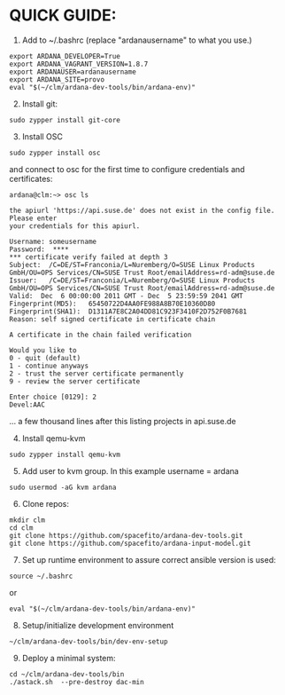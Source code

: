 QUICK GUIDE:
============

1. Add to ~/.bashrc (replace "ardanausername" to what you use.)

```
export ARDANA_DEVELOPER=True
export ARDANA_VAGRANT_VERSION=1.8.7
export ARDANAUSER=ardanausername
export ARDANA_SITE=provo
eval "$(~/clm/ardana-dev-tools/bin/ardana-env)"
```

2. Install git:

```
sudo zypper install git-core
```
3. Install OSC
```
sudo zypper install osc
```
and connect to osc for the first time to configure credentials and certificates:
```
ardana@clm:~> osc ls

the apiurl 'https://api.suse.de' does not exist in the config file. Please enter
your credentials for this apiurl.

Username: someusername
Password:  ****
*** certificate verify failed at depth 3
Subject:  /C=DE/ST=Franconia/L=Nuremberg/O=SUSE Linux Products GmbH/OU=OPS Services/CN=SUSE Trust Root/emailAddress=rd-adm@suse.de
Issuer:   /C=DE/ST=Franconia/L=Nuremberg/O=SUSE Linux Products GmbH/OU=OPS Services/CN=SUSE Trust Root/emailAddress=rd-adm@suse.de
Valid:  Dec  6 00:00:00 2011 GMT - Dec  5 23:59:59 2041 GMT
Fingerprint(MD5):   65450722D4AA0FE988A8B70E10360D80
Fingerprint(SHA1):  D1311A7E8C2A04DD81C923F3410F2D752F0B7681
Reason: self signed certificate in certificate chain

A certificate in the chain failed verification

Would you like to
0 - quit (default)
1 - continue anyways
2 - trust the server certificate permanently
9 - review the server certificate

Enter choice [0129]: 2
Devel:AAC
```
... a few thousand lines after this listing projects in api.suse.de


4. Install qemu-kvm
```
sudo zypper install qemu-kvm
```
5. Add user to kvm group. In this example username = ardana
```
sudo usermod -aG kvm ardana
```

6. Clone repos:
```
mkdir clm
cd clm
git clone https://github.com/spacefito/ardana-dev-tools.git
git clone https://github.com/spacefito/ardana-input-model.git
```

7. Set up runtime environment to assure correct ansible version is used:
```
source ~/.bashrc
```
or 
```
eval "$(~/clm/ardana-dev-tools/bin/ardana-env)"
```

8. Setup/initialize development environment 
```
~/clm/ardana-dev-tools/bin/dev-env-setup
```

9. Deploy a minimal system: 
```
cd ~/clm/ardana-dev-tools/bin
./astack.sh  --pre-destroy dac-min
```
